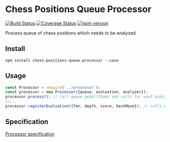 # Chess Positions Queue Processor
[![Build Status](https://travis-ci.org/Scorpibear/chess-positions-queue-processor.svg?branch=master)](https://travis-ci.org/Scorpibear/chess-positions-queue-processor)
[![Coverage Status](https://codecov.io/gh/Scorpibear/chess-positions-queue-processor/branch/master/graph/badge.svg)](https://codecov.io/gh/Scorpibear/chess-positions-queue-processor)
[![npm version](https://badge.fury.io/js/chess-positions-queue-processor.svg)](https://www.npmjs.com/package/chess-positions-queue-processor)


Process queue of chess positions which needs to be analyzed

## Install
```
npm install chess-positions-queue-processor --save
```

## Usage
```javascript
const Processor = require('../processor');
const processor = new Processor({queue, evaluation, analyzer});
processor.process(); // call queue.getAllItems and calls for each analyzer.analyze
//...
processor.registerEvaluation({fen, depth, score, bestMove}); // calls evaluation.save and queue.delete for all analyzed enough positions
```

## Specification
[Processor specification](./spec/processor.spec.js)